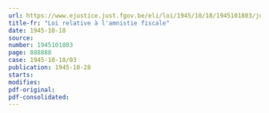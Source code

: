 ```yaml
---
url: https://www.ejustice.just.fgov.be/eli/loi/1945/10/18/1945101803/justel
title-fr: "Loi relative à l'amnistie fiscale"
date: 1945-10-18
source:
number: 1945101803
page: 888888
case: 1945-10-18/03
publication: 1945-10-28
starts:
modifies:
pdf-original:
pdf-consolidated:
---
```



